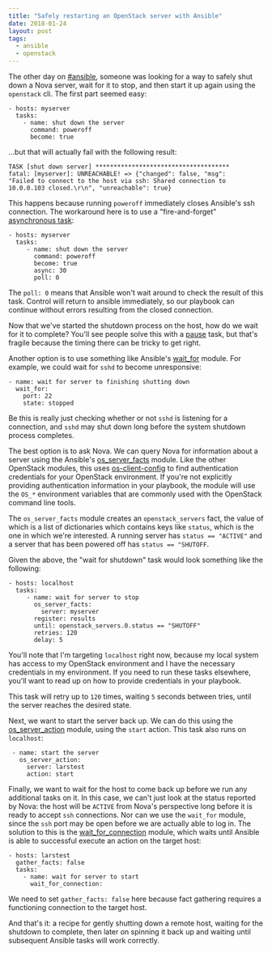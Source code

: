 ```yaml
---
title: "Safely restarting an OpenStack server with Ansible"
date: 2018-01-24
layout: post
tags:
  - ansible
  - openstack
---
```


The other day on [#ansible][], someone was looking for a way to safely
shut down a Nova server, wait for it to stop, and then start it up
again using the `openstack` cli.  The first part seemed easy:

[#ansible]: http://docs.ansible.com/ansible/latest/community.html#irc-channel

    - hosts: myserver
      tasks:
        - name: shut down the server
          command: poweroff
          become: true

...but that will actually fail with the following result:

    TASK [shut down server] *************************************
    fatal: [myserver]: UNREACHABLE! => {"changed": false, "msg":
    "Failed to connect to the host via ssh: Shared connection to
    10.0.0.103 closed.\r\n", "unreachable": true}

This happens because running `poweroff` immediately closes Ansible's
ssh connection.  The workaround here is to use a "fire-and-forget"
[asynchronous task][]:

[asynchronous task]: http://docs.ansible.com/ansible/latest/playbooks_async.html

    - hosts: myserver
      tasks:
         - name: shut down the server
           command: poweroff
           become: true
           async: 30
           poll: 0

The `poll: 0` means that Ansible won't wait around to check the result
of this task.  Control will return to ansible immediately, so our
playbook can continue without errors resulting from the closed
connection.

Now that we've started the shutdown process on the host, how do we
wait for it to complete?  You'll see people solve this with a
[pause][] task, but that's fragile because the timing there can be
tricky to get right.

[pause]: http://docs.ansible.com/ansible/latest/pause_module.html

Another option is to use something like Ansible's [wait_for][] module.
For example, we could wait for `sshd` to become unresponsive:

[wait_for]: http://docs.ansible.com/ansible/latest/wait_for_module.html

    - name: wait for server to finishing shutting down
      wait_for:
        port: 22
        state: stopped

Be this is really just checking whether or not `sshd` is listening for
a connection, and `sshd` may shut down long before the system shutdown
process completes.

The best option is to ask Nova.  We can query Nova for information
about a server using the Ansible's [os_server_facts][] module.  Like
the other OpenStack modules, this uses [os-client-config][] to find
authentication credentials for your OpenStack environment.  If you're
not explicitly providing authentication information in your playbook,
the module will use the `OS_*` environment variables that are commonly
used with the OpenStack command line tools.

[os_server_facts]: http://docs.ansible.com/ansible/latest/os_server_facts_module.html
[os-client-config]: https://docs.openstack.org/os-client-config/latest/

The `os_server_facts` module creates an `openstack_servers` fact, the
value of which is a list of dictionaries which contains keys like
`status`, which is the one in which we're interested.  A running
server has `status == "ACTIVE"` and a server that has been powered off
has `status == "SHUTOFF`.

Given the above, the "wait for shutdown" task would look something
like the following:

    - hosts: localhost
      tasks:
         - name: wait for server to stop
           os_server_facts:
             server: myserver
           register: results
           until: openstack_servers.0.status == "SHUTOFF"
           retries: 120
           delay: 5

You'll note that I'm targeting `localhost` right now, because my local
system has access to my OpenStack environment and I have the necessary
credentials in my environment.  If you need to run these tasks
elsewhere, you'll want to read up on how to provide credentials in
your playbook.

This task will retry up to `120` times, waiting `5` seconds between
tries, until the server reaches the desired state.

Next, we want to start the server back up.  We can do this using
the [os_server_action][] module, using the `start` action.  This task
also runs on `localhost`:

[os_server_action]: http://docs.ansible.com/ansible/latest/os_server_action_module.html

     - name: start the server
       os_server_action:
         server: larstest
         action: start

Finally, we want to wait for the host to come back up before we run
any additional tasks on it.  In this case, we can't just look at the
status reported by Nova: the host will be `ACTIVE` from Nova's
perspective long before it is ready to accept `ssh` connections.  Nor
can we use the `wait_for` module, since the `ssh` port may be open
before we are actually able to log in.  The solution to this is the
[wait_for_connection][] module, which waits until Ansible is able to
successful execute an action on the target host:

[wait_for_connection]: http://docs.ansible.com/ansible/latest/wait_for_connection_module.html

    - hosts: larstest
      gather_facts: false
      tasks:
        - name: wait for server to start
          wait_for_connection:

We need to set `gather_facts: false` here because fact gathering
requires a functioning connection to the target host.

And that's it: a recipe for gently shutting down a remote host,
waiting for the shutdown to complete, then later on spinning it back
up and waiting until subsequent Ansible tasks will work correctly.

